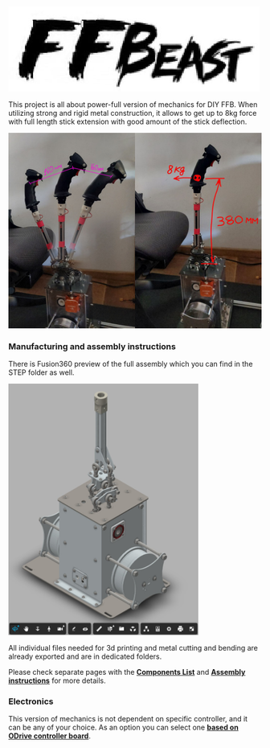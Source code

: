 <img src="logo.jpg">

This project is all about power-full version of mechanics for DIY FFB. When utilizing strong and rigid metal construction, 
it allows to get up to 8kg force with full length stick extension with good amount of the stick deflection.

<img src="preview.jpg" width="1000">

### Manufacturing and assembly instructions
There is Fusion360 preview of the full assembly which you can find in the STEP folder as well.

[<img src="v1.0/images/cad_preview.jpg" height="500">](https://a360.co/3yacUBG)

All individual files needed for 3d printing and metal cutting and bending are already exported and are in dedicated
folders.

Please check separate pages with the  **[Components List](components.md)** and  **[Assembly instructions](assembly.md)** for more details.

### Electronics
This version of mechanics is not dependent on specific controller, and it can be any of your choice. As an option you can select one **[based on ODrive controller board](https://github.com/o-devices/bldc-ffb-joystick)**.
